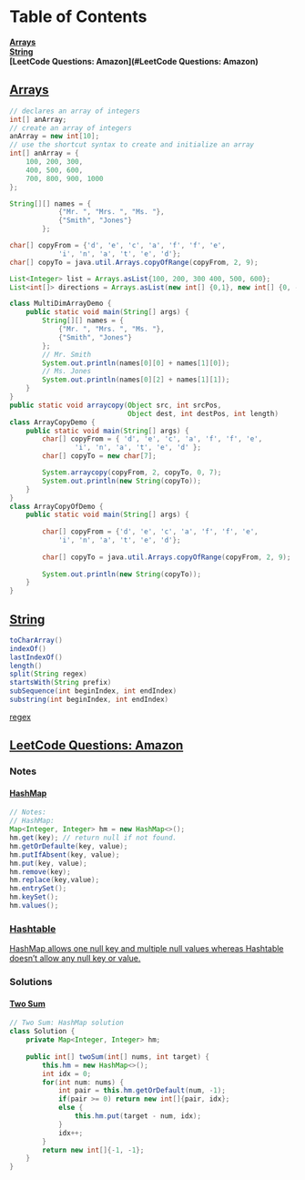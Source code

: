 # Table of Contents
**[Arrays](#Arrays)**<br>
**[String](#String)**<br>
**[LeetCode Questions: Amazon](#LeetCode Questions: Amazon)**<br>

## [Arrays](https://docs.oracle.com/javase/tutorial/java/nutsandbolts/arrays.html)
```java
// declares an array of integers
int[] anArray;
// create an array of integers
anArray = new int[10];
// use the shortcut syntax to create and initialize an array
int[] anArray = { 
    100, 200, 300,
    400, 500, 600, 
    700, 800, 900, 1000
};

String[][] names = {
            {"Mr. ", "Mrs. ", "Ms. "},
            {"Smith", "Jones"}
        };

char[] copyFrom = {'d', 'e', 'c', 'a', 'f', 'f', 'e',
            'i', 'n', 'a', 't', 'e', 'd'};
char[] copyTo = java.util.Arrays.copyOfRange(copyFrom, 2, 9);

List<Integer> list = Arrays.asList{100, 200, 300 400, 500, 600};
List<int[]> directions = Arrays.asList(new int[] {0,1}, new int[] {0, -1}, new int[] {1, 0}, new int[] {-1, 0}); 

class MultiDimArrayDemo {
    public static void main(String[] args) {
        String[][] names = {
            {"Mr. ", "Mrs. ", "Ms. "},
            {"Smith", "Jones"}
        };
        // Mr. Smith
        System.out.println(names[0][0] + names[1][0]);
        // Ms. Jones
        System.out.println(names[0][2] + names[1][1]);
    }
}
public static void arraycopy(Object src, int srcPos,
                             Object dest, int destPos, int length)
class ArrayCopyDemo {
    public static void main(String[] args) {
        char[] copyFrom = { 'd', 'e', 'c', 'a', 'f', 'f', 'e',
			    'i', 'n', 'a', 't', 'e', 'd' };
        char[] copyTo = new char[7];

        System.arraycopy(copyFrom, 2, copyTo, 0, 7);
        System.out.println(new String(copyTo));
    }
}
class ArrayCopyOfDemo {
    public static void main(String[] args) {
        
        char[] copyFrom = {'d', 'e', 'c', 'a', 'f', 'f', 'e',
            'i', 'n', 'a', 't', 'e', 'd'};
            
        char[] copyTo = java.util.Arrays.copyOfRange(copyFrom, 2, 9);
        
        System.out.println(new String(copyTo));
    }
}
```

## [String](https://docs.oracle.com/javase/8/docs/api/java/lang/String.html)
```java
toCharArray()
indexOf()
lastIndexOf()
length()
split(String regex)
startsWith(String prefix)
subSequence(int beginIndex, int endIndex)
substring(int beginIndex, int endIndex)
```
[regex](https://docs.oracle.com/javase/8/docs/api/java/util/regex/Pattern.html#sum)

## [LeetCode Questions: Amazon](https://leetcode.com/explore/interview/card/amazon/76/array-and-strings/)

### Notes
#### [HashMap](https://docs.oracle.com/javase/8/docs/api/java/util/HashMap.html)
```java
// Notes:
// HashMap:
Map<Integer, Integer> hm = new HashMap<>();
hm.get(key); // return null if not found.
hm.getOrDefaulte(key, value);
hm.putIfAbsent(key, value);
hm.put(key, value);
hm.remove(key);
hm.replace(key,value);
hm.entrySet();
hm.keySet();
hm.values();
```
### [Hashtable](https://docs.oracle.com/javase/8/docs/api/java/util/Hashtable.html)
[HashMap allows one null key and multiple null values whereas Hashtable doesn’t allow any null key or value.](https://www.geeksforgeeks.org/differences-between-hashmap-and-hashtable-in-java/)


### Solutions
#### [Two Sum](https://leetcode.com/explore/interview/card/amazon/76/array-and-strings/508/)
```java
// Two Sum: HashMap solution
class Solution {
    private Map<Integer, Integer> hm;
    
    public int[] twoSum(int[] nums, int target) {
        this.hm = new HashMap<>();
        int idx = 0;
        for(int num: nums) {
            int pair = this.hm.getOrDefault(num, -1);
            if(pair >= 0) return new int[]{pair, idx};
            else {
                this.hm.put(target - num, idx);
            }
            idx++;
        }
        return new int[]{-1, -1};
    }
}
```
